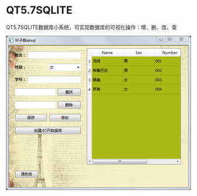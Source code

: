 # QT5.7SQLITE
QT5.7SQLITE数据库小系统，可实现数据库的可视化操作：增、删、改、查


![Image text](https://github.com/impressJay/QT5.7SQLITE/raw/master/Qt5.7SQLITE.png)

